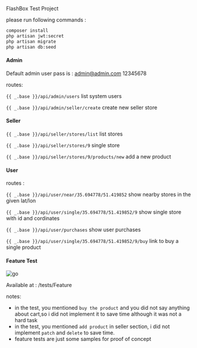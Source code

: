 FlashBox Test Project 

please run following commands : 
```bash
composer install
php artisan jwt:secret
php artisan migrate
php artisan db:seed
```

#### Admin
Default admin user pass is : admin@admin.com 12345678

routes: 

`{{ _.base }}/api/admin/users` list system users

`{{ _.base }}/api/admin/seller/create` create new seller store


#### Seller

`{{ _.base }}/api/seller/stores/list` list stores

`{{ _.base }}/api/seller/stores/9` single store

`{{ _.base }}/api/seller/stores/9/products/new` add a new product

#### User

routes :

`{{ _.base }}/api/user/near/35.694778/51.419852` show nearby stores in the given lat/lon

`{{ _.base }}/api/user/single/35.694778/51.419852/9` show single store with id and cordinates

`{{ _.base }}/api/user/purchases` show user purchases

`{{ _.base }}/api/user/single/35.694778/51.419852/9/buy` link to buy a single product

#### Feature Test
![go](https://github.com/arashrasoulzadeh/flashbox/actions/workflows/laravel.yml/badge.svg)

Available at : /tests/Feature


notes: 
- in the test, you mentioned `buy the product` and you did not say anything about cart,so i did not implement it to save time although it was not a hard task
- in the test, you mentioned `add product` in seller section, i did not implement `patch` and `delete` to save time.
- feature tests are just some samples for proof of concept
